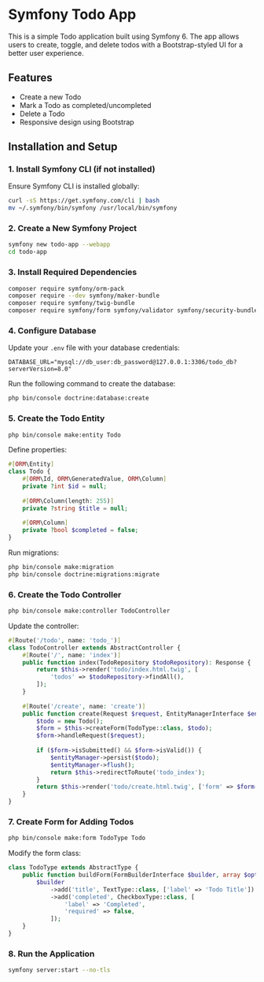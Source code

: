 # Symfony Todo App

This is a simple Todo application built using Symfony 6. The app allows users to create, toggle, and delete todos with a Bootstrap-styled UI for a better user experience.

## Features
- Create a new Todo
- Mark a Todo as completed/uncompleted
- Delete a Todo
- Responsive design using Bootstrap

## Installation and Setup

### 1. Install Symfony CLI (if not installed)
Ensure Symfony CLI is installed globally:
```sh
curl -sS https://get.symfony.com/cli | bash
mv ~/.symfony/bin/symfony /usr/local/bin/symfony
```

### 2. Create a New Symfony Project
```sh
symfony new todo-app --webapp
cd todo-app
```

### 3. Install Required Dependencies
```sh
composer require symfony/orm-pack
composer require --dev symfony/maker-bundle
composer require symfony/twig-bundle
composer require symfony/form symfony/validator symfony/security-bundle
```

### 4. Configure Database
Update your `.env` file with your database credentials:
```env
DATABASE_URL="mysql://db_user:db_password@127.0.0.1:3306/todo_db?serverVersion=8.0"
```
Run the following command to create the database:
```sh
php bin/console doctrine:database:create
```

### 5. Create the Todo Entity
```sh
php bin/console make:entity Todo
```
Define properties:
```php
#[ORM\Entity]
class Todo {
    #[ORM\Id, ORM\GeneratedValue, ORM\Column]
    private ?int $id = null;
    
    #[ORM\Column(length: 255)]
    private ?string $title = null;
    
    #[ORM\Column]
    private ?bool $completed = false;
}
```
Run migrations:
```sh
php bin/console make:migration
php bin/console doctrine:migrations:migrate
```

### 6. Create the Todo Controller
```sh
php bin/console make:controller TodoController
```
Update the controller:
```php
#[Route('/todo', name: 'todo_')]
class TodoController extends AbstractController {
    #[Route('/', name: 'index')]
    public function index(TodoRepository $todoRepository): Response {
        return $this->render('todo/index.html.twig', [
            'todos' => $todoRepository->findAll(),
        ]);
    }
    
    #[Route('/create', name: 'create')]
    public function create(Request $request, EntityManagerInterface $entityManager): Response {
        $todo = new Todo();
        $form = $this->createForm(TodoType::class, $todo);
        $form->handleRequest($request);
        
        if ($form->isSubmitted() && $form->isValid()) {
            $entityManager->persist($todo);
            $entityManager->flush();
            return $this->redirectToRoute('todo_index');
        }
        return $this->render('todo/create.html.twig', ['form' => $form->createView()]);
    }
}
```

### 7. Create Form for Adding Todos
```sh
php bin/console make:form TodoType Todo
```
Modify the form class:
```php
class TodoType extends AbstractType {
    public function buildForm(FormBuilderInterface $builder, array $options): void {
        $builder
            ->add('title', TextType::class, ['label' => 'Todo Title'])
            ->add('completed', CheckboxType::class, [
                'label' => 'Completed',
                'required' => false,
            ]);
    }
}
```

### 8. Run the Application
```sh
symfony server:start --no-tls
```



